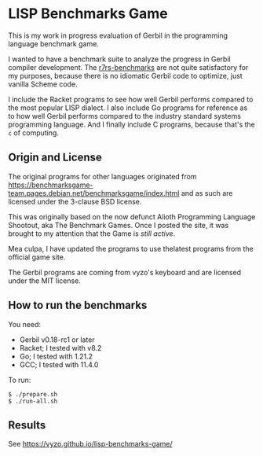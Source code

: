 # LISP Benchmarks Game
This is my work in progress evaluation of Gerbil in the programming
language benchmark game.

I wanted to have a benchmark suite to analyze the progress in Gerbil
compiler development. The
[r7rs-benchmarks](https://vyzo.github.io/r7rs-benchmarks/) are not
quite satisfactory for my purposes, because there is no idiomatic
Gerbil code to optimize, just vanilla Scheme code.

I include the Racket programs to see how well Gerbil performs compared
to the most popular LISP dialect. I also include Go programs for
reference as to how well Gerbil performs compared to the industry
standard systems programming language. And I finally include C
programs, because that's the `c` of computing.

## Origin and License

The original programs for other languages originated from
https://benchmarksgame-team.pages.debian.net/benchmarksgame/index.html
and as such are licensed under the 3-clause BSD license.

This was originally based on the now defunct Alioth Programming Language Shootout,
aka The Benchmark Games.  Once I posted the site, it was brought to my attention
that the Game is _still active_.

Mea culpa, I have updated the programs to use thelatest programs from the official game site.

The Gerbil programs are coming from vyzo's keyboard and are licensed
under the MIT license.

## How to run the benchmarks
You need:
- Gerbil v0.18-rc1 or later
- Racket; I tested with v8.2
- Go; I tested with 1.21.2
- GCC; I tested with 11.4.0

To run:
```shell
$ ./prepare.sh
$ ./run-all.sh
```

## Results

See https://vyzo.github.io/lisp-benchmarks-game/
